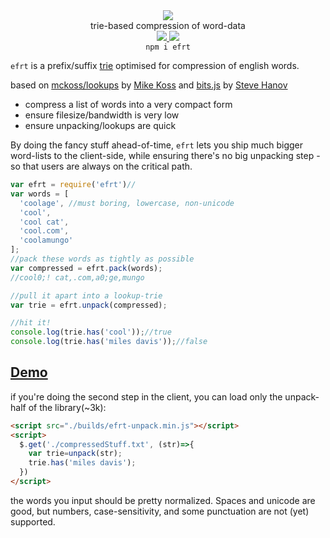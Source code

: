 <div align="center">
  <img src="https://cloud.githubusercontent.com/assets/399657/23590290/ede73772-01aa-11e7-8915-181ef21027bc.png" />
  <div>trie-based compression of word-data</div>
  <a href="https://npmjs.org/package/efrt">
    <img src="https://img.shields.io/npm/v/efrt.svg?style=flat-square" />
  </a>
  <a href="https://nodejs.org/api/documentation.html#documentation_stability_index">
    <img src="https://img.shields.io/badge/stability-stable-green.svg?style=flat-square" />
  </a>
</div>

<div align="center">
  <code>npm i efrt</code>
</div>

`efrt` is a prefix/suffix [trie](https://en.wikipedia.org/wiki/Trie) optimised for compression of english words.

based on [mckoss/lookups](https://github.com/mckoss/lookups) by [Mike Koss](https://github.com/mckoss)
 and [bits.js](http://stevehanov.ca/blog/index.php?id=120) by [Steve Hanov](https://twitter.com/smhanov)

 * compress a list of words into a very compact form
 * ensure filesize/bandwidth is very low
 * ensure unpacking/lookups are quick

By doing the fancy stuff ahead-of-time, `efrt` lets you ship much bigger word-lists to the client-side, while ensuring there's no big unpacking step - so that users are always on the critical path.

```js
var efrt = require('efrt')//
var words = [
  'coolage', //must boring, lowercase, non-unicode
  'cool',
  'cool cat',
  'cool.com',
  'coolamungo'
];
//pack these words as tightly as possible
var compressed = efrt.pack(words);
//cool0;! cat,.com,a0;ge,mungo

//pull it apart into a lookup-trie
var trie = efrt.unpack(compressed);

//hit it!
console.log(trie.has('cool'));//true
console.log(trie.has('miles davis'));//false
```

## [Demo](https://rawgit.com/nlp-compromise/efrt/master/demo/index.html)

if you're doing the second step in the client, you can load only the unpack-half of the library(~3k):
```html
<script src="./builds/efrt-unpack.min.js"></script>
<script>
  $.get('./compressedStuff.txt', (str)=>{
    var trie=unpack(str);
    trie.has('miles davis');
  })
</script>
```

the words you input should be pretty normalized. Spaces and unicode are good, but numbers, case-sensitivity, and some punctuation are not (yet) supported.
